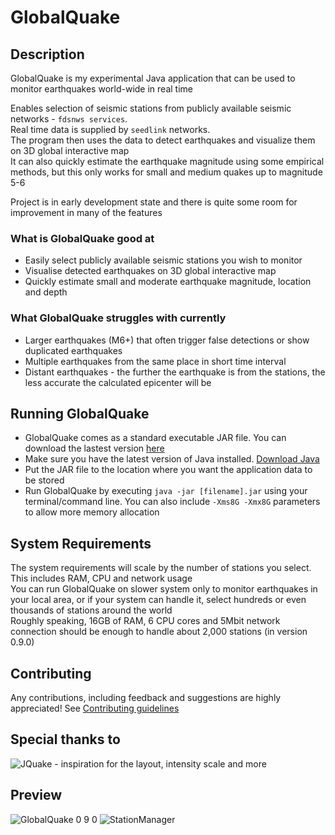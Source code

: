 # GlobalQuake

## Description

GlobalQuake is my experimental Java application that can be used to monitor earthquakes world-wide in real time

Enables selection of seismic stations from publicly available seismic networks - `fdsnws services`. \
Real time data is supplied by `seedlink` networks. \
The program then uses the data to detect earthquakes and visualize them on 3D global interactive map \
It can also quickly estimate the earthquake magnitude using some empirical methods, but this only works for small and medium quakes up to magnitude 5-6

Project is in early development state and there is quite some room for improvement in many of the features

### What is GlobalQuake good at

* Easily select publicly available seismic stations you wish to monitor
* Visualise detected earthquakes on 3D global interactive map
* Quickly estimate small and moderate earthquake magnitude, location and depth

### What GlobalQuake struggles with currently

* Larger earthquakes (M6+) that often trigger false detections or show duplicated earthquakes
* Multiple earthquakes from the same place in short time interval
* Distant earthquakes - the further the earthquake is from the stations, the less accurate the calculated epicenter will be

## Running GlobalQuake

* GlobalQuake comes as a standard executable JAR file. You can download the lastest version [here](https://github.com/xspanger3770/GlobalQuake/releases)
* Make sure you have the latest version of Java installed. [Download Java](https://www.oracle.com/java/technologies/downloads/)
* Put the JAR file to the location where you want the application data to be stored
* Run GlobalQuake by executing `java -jar [filename].jar` using your terminal/command line. You can also include `-Xms8G -Xmx8G` parameters to allow more memory allocation

## System Requirements

The system requirements will scale by the number of stations you select. This includes RAM, CPU and network usage\
You can run GlobalQuake on slower system only to monitor earthquakes in your local area, or if your system can handle it, select hundreds or even thousands of stations around the world \
Roughly speaking, 16GB of RAM, 6 CPU cores and 5Mbit network connection should be enough to handle about 2,000 stations (in version 0.9.0)

## Contributing

Any contributions, including feedback and suggestions are highly appreciated! See [Contributing guidelines](https://github.com/xspanger3770/GlobalQuake/blob/main/CONTRIBUTING.md)

## Special thanks to

![JQuake](https://jquake.net/) - inspiration for the layout, intensity scale and more
 
## Preview

![GlobalQuake 0 9 0](https://github.com/xspanger3770/GlobalQuake/assets/100421968/6c41b8e4-d33c-44bc-a8ca-4f2ad7ecac40)
![StationManager](https://github.com/xspanger3770/GlobalQuake/assets/100421968/a37319ec-2132-426a-b095-2e6a9e064322)
